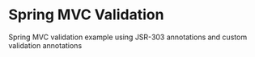 Spring MVC Validation
=====================

Spring MVC validation example using JSR-303 annotations and custom validation annotations
